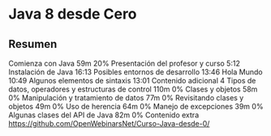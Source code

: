 # Java 8 desde Cero

## Resumen

Comienza con Java
 59m
20%
Presentación del profesor y curso
5:12 
Instalación de Java
16:13 
Posibles entornos de desarrollo
13:46 
Hola Mundo
10:49 
Algunos elementos de sintaxis
13:01 
Contenido adicional
 4
Tipos de datos, operadores y estructuras de control
 110m
0%
Clases y objetos
 58m
0%
Manipulación y tratamiento de datos
 77m
0%
Revisitando clases y objetos
 49m
0%
Uso de herencia
 64m
0%
Manejo de excepciones
 39m
0%
Algunas clases del API de Java
 82m
0%
Contenido extra
 https://github.com/OpenWebinarsNet/Curso-Java-desde-0/
